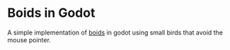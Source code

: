 # Boids in Godot

A simple implementation of [boids](https://en.wikipedia.org/wiki/Boids) in godot using small birds that avoid the mouse pointer.
